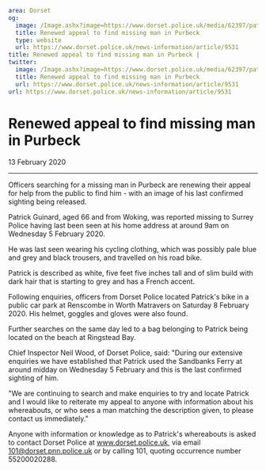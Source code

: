 ```yaml
area: Dorset
og:
  image: /Image.ashx?image=https://www.dorset.police.uk/media/62397/patrick-guinard-1.jpg&amp;amp;width=150
  title: Renewed appeal to find missing man in Purbeck
  type: website
  url: https://www.dorset.police.uk/news-information/article/9531
title: Renewed appeal to find missing man in Purbeck |
twitter:
  image: /Image.ashx?image=https://www.dorset.police.uk/media/62397/patrick-guinard-1.jpg&amp;amp;width=150
  title: Renewed appeal to find missing man in Purbeck
  url: https://www.dorset.police.uk/news-information/article/9531
url: https://www.dorset.police.uk/news-information/article/9531
```

# Renewed appeal to find missing man in Purbeck

13 February 2020

* * *

Officers searching for a missing man in Purbeck are renewing their appeal for help from the public to find him - with an image of his last confirmed sighting being released.

Patrick Guinard, aged 66 and from Woking, was reported missing to Surrey Police having last been seen at his home address at around 9am on Wednesday 5 February 2020.

He was last seen wearing his cycling clothing, which was possibly pale blue and grey and black trousers, and travelled on his road bike.

Patrick is described as white, five feet five inches tall and of slim build with dark hair that is starting to grey and has a French accent.

Following enquiries, officers from Dorset Police located Patrick's bike in a public car park at Renscombe in Worth Matravers on Saturday 8 February 2020. His helmet, goggles and gloves were also found.

Further searches on the same day led to a bag belonging to Patrick being located on the beach at Ringstead Bay.

Chief Inspector Neil Wood, of Dorset Police, said: "During our extensive enquiries we have established that Patrick used the Sandbanks Ferry at around midday on Wednesday 5 February and this is the last confirmed sighting of him.

"We are continuing to search and make enquiries to try and locate Patrick and I would like to reiterate my appeal to anyone with information about his whereabouts, or who sees a man matching the description given, to please contact us immediately."

Anyone with information or knowledge as to Patrick's whereabouts is asked to contact Dorset Police at www.dorset.police.uk, via email 101@dorset.pnn.police.uk or by calling 101, quoting occurrence number 55200020288.
